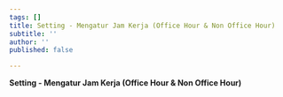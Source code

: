 ```yaml
---
tags: []
title: Setting - Mengatur Jam Kerja (Office Hour & Non Office Hour)
subtitle: ''
author: ''
published: false

---
```

**Setting - Mengatur Jam Kerja (Office Hour & Non Office Hour)**